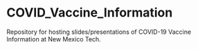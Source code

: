 # COVID_Vaccine_Information
Repository for hosting slides/presentations of COVID-19 Vaccine Information at New Mexico Tech.
